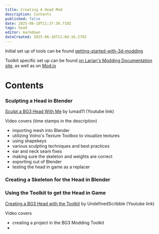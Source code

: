 ```yaml
---
title: Creating A Head Mod
description: Contents
published: false
date: 2025-06-10T11:37:30.710Z
tags: head
editor: markdown
dateCreated: 2025-06-10T11:04:16.279Z
---
```


Initial set up of tools can be found [getting-started-with-3d-modding](/Tutorials/Visual/getting-started-with-3d-modding)

Toolkit specific set up can be found [on Larian's Modding Documentation site](https://docs.baldursgate3.game/index.php?title=Main_Page), as well as on [Mod.io](https://mod.io/g/baldursgate3/r)

# Contents

### Sculpting a Head in Blender
[Sculpt a BG3 Head With Me](https://www.youtube.com/watch?v=KNQUlagbYAI) by lumad11 (Youtube link)

Video covers (time stamps in the description)
- importing mesh into Blender
- utilizing Volno's Texture Toolbox to visualize textures
- using shapekeys
- various sculpting techniques and best practices
- ear and neck seam fixes
- making sure the skeleton and weights are correct
- exporting out of Blender
- testing the head in game as a replacer

### Creating a Skeleton for the Head in Blender
 
### Using the Toolkit to get the Head in Game
[Creating a BG3 Head with the Toolkit](https://www.youtube.com/watch?v=40GnRNjWXng) by UndefinedScribble (Youtube link)

Video covers
- creating a project in the BG3 Modding Toolkit
- 